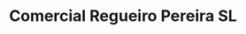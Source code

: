 ---
title: "Comercial Regueiro Pereira SL"
url: /santiago-de-compostela/comercial-regueiro-pereira-sl/
shop: comercio
---